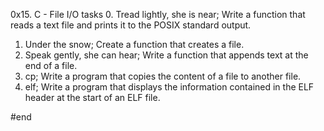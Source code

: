 0x15. C - File I/O
tasks
0. Tread lightly, she is near; Write a function that reads a text file and prints it to the POSIX standard output.
1. Under the snow; Create a function that creates a file.
2. Speak gently, she can hear; Write a function that appends text at the end of a file.
3. cp; Write a program that copies the content of a file to another file.
4. elf; Write a program that displays the information contained in the ELF header at the start of an ELF file.

#end
